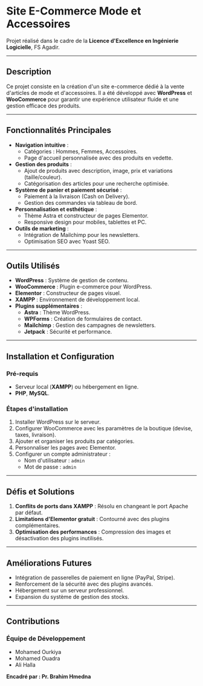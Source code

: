 # Site E-Commerce Mode et Accessoires

Projet réalisé dans le cadre de la **Licence d'Excellence en Ingénierie Logicielle**, FS Agadir.

---

## Description
Ce projet consiste en la création d'un site e-commerce dédié à la vente d'articles de mode et d'accessoires. Il a été développé avec **WordPress** et **WooCommerce** pour garantir une expérience utilisateur fluide et une gestion efficace des produits.

---

## Fonctionnalités Principales
- **Navigation intuitive** :
  - Catégories : Hommes, Femmes, Accessoires.
  - Page d'accueil personnalisée avec des produits en vedette.
- **Gestion des produits** :
  - Ajout de produits avec description, image, prix et variations (taille/couleur).
  - Catégorisation des articles pour une recherche optimisée.
- **Système de panier et paiement sécurisé** :
  - Paiement à la livraison (Cash on Delivery).
  - Gestion des commandes via tableau de bord.
- **Personnalisation et esthétique** :
  - Thème Astra et constructeur de pages Elementor.
  - Responsive design pour mobiles, tablettes et PC.
- **Outils de marketing** :
  - Intégration de Mailchimp pour les newsletters.
  - Optimisation SEO avec Yoast SEO.

---

## Outils Utilisés
- **WordPress** : Système de gestion de contenu.
- **WooCommerce** : Plugin e-commerce pour WordPress.
- **Elementor** : Constructeur de pages visuel.
- **XAMPP** : Environnement de développement local.
- **Plugins supplémentaires** :
  - **Astra** : Thème WordPress.
  - **WPForms** : Création de formulaires de contact.
  - **Mailchimp** : Gestion des campagnes de newsletters.
  - **Jetpack** : Sécurité et performance.

---

## Installation et Configuration
### Pré-requis
- Serveur local (**XAMPP**) ou hébergement en ligne.
- **PHP**, **MySQL**.

### Étapes d'installation
1. Installer WordPress sur le serveur.
2. Configurer WooCommerce avec les paramètres de la boutique (devise, taxes, livraison).
3. Ajouter et organiser les produits par catégories.
4. Personnaliser les pages avec Elementor.
5. Configurer un compte administrateur :
   - Nom d'utilisateur : `admin`
   - Mot de passe : `admin`

---

## Défis et Solutions
1. **Conflits de ports dans XAMPP** : Résolu en changeant le port Apache par défaut.
2. **Limitations d'Elementor gratuit** : Contourné avec des plugins complémentaires.
3. **Optimisation des performances** : Compression des images et désactivation des plugins inutilisés.

---

## Améliorations Futures
- Intégration de passerelles de paiement en ligne (PayPal, Stripe).
- Renforcement de la sécurité avec des plugins avancés.
- Hébergement sur un serveur professionnel.
- Expansion du système de gestion des stocks.

---

## Contributions
### Équipe de Développement
- Mohamed Ourkiya
- Mohamed Ouadra
- Ali Halla

**Encadré par : Pr. Brahim Hmedna**
